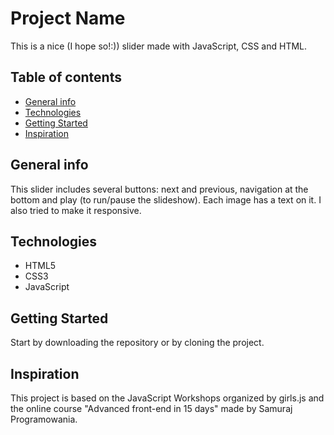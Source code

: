 # Project Name

This is a nice (I hope so!:)) slider made with JavaScript, CSS and HTML.

## Table of contents

- [General info](#general-info)
- [Technologies](#technologies)
- [Getting Started](#getting-started)
- [Inspiration](#inspiration)

## General info

This slider includes several buttons: next and previous, navigation at the bottom and play (to run/pause the slideshow). Each image has a text on it. I also tried to make it responsive.

## Technologies

- HTML5
- CSS3
- JavaScript

## Getting Started

Start by downloading the repository or by cloning the project.

## Inspiration

This project is based on the JavaScript Workshops organized by girls.js and the online course "Advanced front-end in 15 days" made by Samuraj Programowania.
